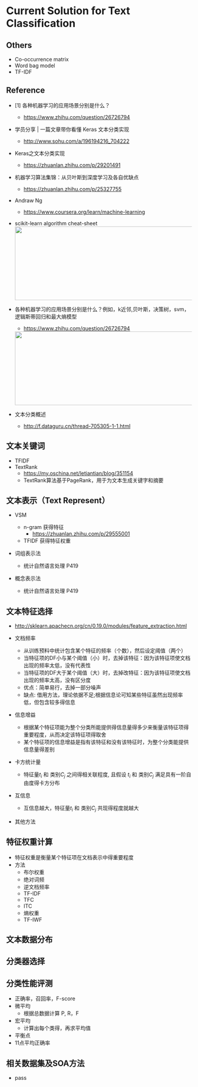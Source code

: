# Current Solution for Text Classification

## Others
+ Co-occurrence matrix
+ Word bag model
+ TF-IDF

## Reference
- [1] 各种机器学习的应用场景分别是什么？
	- https://www.zhihu.com/question/26726794
- 学员分享 | 一篇文章带你看懂 Keras 文本分类实现
	- http://www.sohu.com/a/196194216_704222
- Keras之文本分类实现
	- https://zhuanlan.zhihu.com/p/29201491
- 机器学习算法集锦：从贝叶斯到深度学习及各自优缺点
	+ https://zhuanlan.zhihu.com/p/25327755
- Andraw Ng
	+ https://www.coursera.org/learn/machine-learning
- scikit-learn algorithm cheat-sheet
    <img src="https://pic1.zhimg.com/80/d8d479d57d050e32c1d77bb859d61ce2_hd.jpg" width="600px" height="200px" />

- 各种机器学习的应用场景分别是什么？例如，k近邻,贝叶斯，决策树，svm，逻辑斯蒂回归和最大熵模型
	+ https://www.zhihu.com/question/26726794
	<img src="https://pic3.zhimg.com/v2-7c6c25406abcba766ed618c226a49f92_r.jpg" width="600px" height="200px" />
- 文本分类概述
	- http://f.dataguru.cn/thread-705305-1-1.html

## 文本关键词
+ TFIDF
+ TextRank
	+ https://my.oschina.net/letiantian/blog/351154
	+ TextRank算法基于PageRank，用于为文本生成关键字和摘要

## 文本表示（Text Represent）
+ VSM
    + n-gram 获得特征
        + https://zhuanlan.zhihu.com/p/29555001
    + TFIDF 获得特征权重

+ 词组表示法
	+ 统计自然语言处理 P419

+ 概念表示法
	+ 统计自然语言处理 P419

## 文本特征选择
+ http://sklearn.apachecn.org/cn/0.19.0/modules/feature_extraction.html
+ 文档频率
	+ 从训练预料中统计包含某个特征的频率（个数），然后设定阈值（两个）
	+ 当特征项的DF小与某个阈值（小）时，去掉该特征：因为该特征项使文档出现的频率太低，没有代表性
	+ 当特征项的DF大于某个阈值（大）时，去掉改特征：因为该特征项使文档出现的频率太高，没有区分度
	+ 优点：简单易行，去掉一部分噪声
	+ 缺点: 借用方法，理论依据不足;根据信息论可知某些特征虽然出现频率低，但包含较多得信息
+ 信息增益
	+ 根据某个特征项能为整个分类所能提供得信息量得多少来衡量该特征项得重要程度，从而决定该特征项得取舍
	+ 某个特征项的信息增益是指有该特征和没有该特征时，为整个分类能提供信息量得差别
+ 卡方统计量
	+ 特征量$t_i$ 和 类别$C_j$ 之间得相关联程度, 且假设 $t_i$ 和 类别$C_j$ 满足具有一阶自由度得卡方分布
+ 互信息
	+ 互信息越大，特征量$t_i$ 和 类别$C_j$ 共现得程度就越大

+ 其他方法


## 特征权重计算
+ 特征权重是衡量某个特征项在文档表示中得重要程度
+ 方法
	+ 布尔权重
	+ 绝对词频
	+ 逆文档频率
	+ TF-IDF
	+ TFC
	+ ITC
	+ 熵权重
	+ TF-IWF

## 文本数据分布

## 分类器选择

## 分类性能评测
+ 正确率，召回率，F-score
+ 微平均
	+ 根据总数据计算 P, R，F
+ 宏平均
	+ 计算出每个类得，再求平均值
+ 平衡点
+ 11点平均正确率

## 相关数据集及SOA方法
- pass